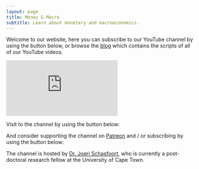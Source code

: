 ```yaml
---
layout: page
title: Money & Macro
subtitle: Learn about monetary and macroeconomics.
---
```


Welcome to our website, here you can subscribe to our YouTube channel by using the button below, or browse the [blog](https://www.moneymacro.rocks/blog/) which contains the scripts of all of our YouTube videos.

<div class="video-container">
  <iframe src="https://www.youtube.com/embed/6IGIp8-kbgM" frameborder="0" allow="accelerometer; autoplay; encrypted-media; gyroscope; picture-in-picture" allowfullscreen></iframe>
</div>

Visit to the channel by using the button below:

<script src="https://apis.google.com/js/platform.js"></script>

And consider supporting the channel on [Patreon](https://www.patreon.com/moneymacro) and / or subscribing by using the button below:

<div class="g-ytsubscribe" data-channelid="UCCKpicnIwBP3VPxBAZWDeNA" data-layout="full" data-count="default"></div>

The channel is hosted by [Dr. Joeri Schasfoort](https://joerischasfoort.github.io/), who is currently a post-doctoral research fellow at the University of Cape Town.
